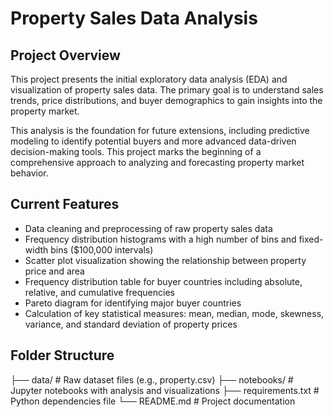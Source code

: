 # Property Sales Data Analysis

## Project Overview
This project presents the initial exploratory data analysis (EDA) and visualization of property sales data. The primary goal is to understand sales trends, price distributions, and buyer demographics to gain insights into the property market.

This analysis is the foundation for future extensions, including predictive modeling to identify potential buyers and more advanced data-driven decision-making tools. This project marks the beginning of a comprehensive approach to analyzing and forecasting property market behavior.

## Current Features
- Data cleaning and preprocessing of raw property sales data
- Frequency distribution histograms with a high number of bins and fixed-width bins ($100,000 intervals)
- Scatter plot visualization showing the relationship between property price and area
- Frequency distribution table for buyer countries including absolute, relative, and cumulative frequencies
- Pareto diagram for identifying major buyer countries
- Calculation of key statistical measures: mean, median, mode, skewness, variance, and standard deviation of property prices

## Folder Structure
├── data/                # Raw dataset files (e.g., property.csv)
├── notebooks/           # Jupyter notebooks with analysis and visualizations
├── requirements.txt     # Python dependencies file
└── README.md            # Project documentation

